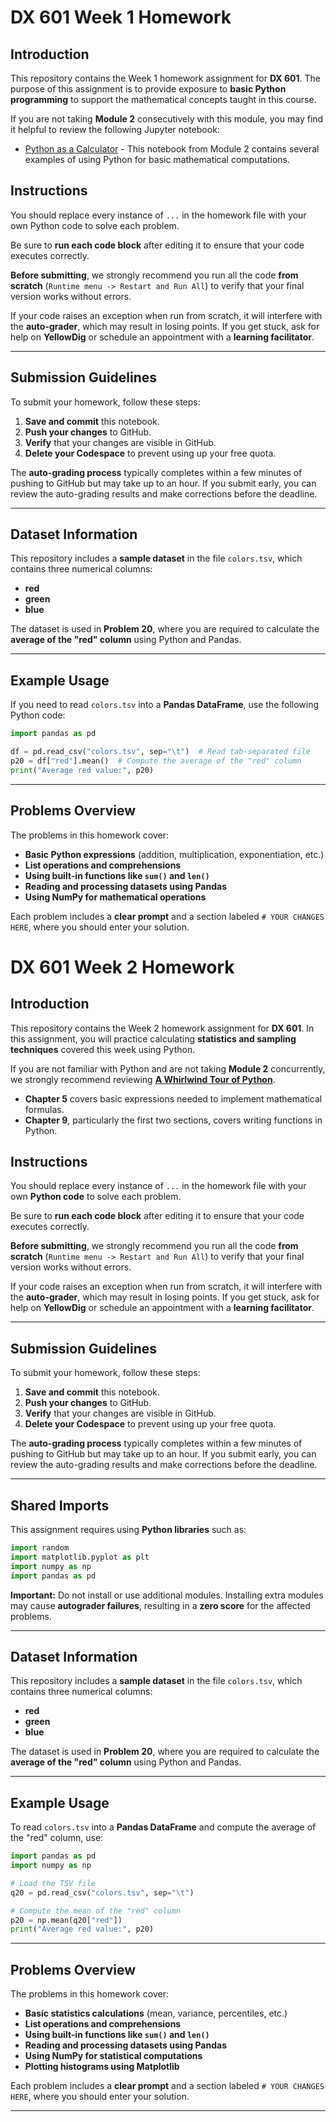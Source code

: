 # DX 601 Week 1 Homework

## Introduction
This repository contains the Week 1 homework assignment for **DX 601**. The purpose of this assignment is to provide exposure to **basic Python programming** to support the mathematical concepts taught in this course.

If you are not taking **Module 2** consecutively with this module, you may find it helpful to review the following Jupyter notebook:

* [Python as a Calculator](https://github.com/bu-cds-omds/dx602-examples/blob/main/week01/video_python_as_a_calculator.ipynb) - This notebook from Module 2 contains several examples of using Python for basic mathematical computations.

## Instructions
You should replace every instance of `...` in the homework file with your own Python code to solve each problem.

Be sure to **run each code block** after editing it to ensure that your code executes correctly.

**Before submitting**, we strongly recommend you run all the code **from scratch** (`Runtime menu -> Restart and Run All`) to verify that your final version works without errors.

If your code raises an exception when run from scratch, it will interfere with the **auto-grader**, which may result in losing points. If you get stuck, ask for help on **YellowDig** or schedule an appointment with a **learning facilitator**.

---

## Submission Guidelines
To submit your homework, follow these steps:

1. **Save and commit** this notebook.
2. **Push your changes** to GitHub.
3. **Verify** that your changes are visible in GitHub.
4. **Delete your Codespace** to prevent using up your free quota.

The **auto-grading process** typically completes within a few minutes of pushing to GitHub but may take up to an hour. If you submit early, you can review the auto-grading results and make corrections before the deadline.

---

## Dataset Information
This repository includes a **sample dataset** in the file `colors.tsv`, which contains three numerical columns:

- **red**
- **green**
- **blue**

The dataset is used in **Problem 20**, where you are required to calculate the **average of the "red" column** using Python and Pandas.

---

## Example Usage
If you need to read `colors.tsv` into a **Pandas DataFrame**, use the following Python code:

```python
import pandas as pd

df = pd.read_csv("colors.tsv", sep="\t")  # Read tab-separated file
p20 = df["red"].mean()  # Compute the average of the "red" column
print("Average red value:", p20)
```

---

## Problems Overview
The problems in this homework cover:

- **Basic Python expressions** (addition, multiplication, exponentiation, etc.)
- **List operations and comprehensions**
- **Using built-in functions like `sum()` and `len()`**
- **Reading and processing datasets using Pandas**
- **Using NumPy for mathematical operations**

Each problem includes a **clear prompt** and a section labeled `# YOUR CHANGES HERE`, where you should enter your solution.


# DX 601 Week 2 Homework

## Introduction
This repository contains the Week 2 homework assignment for **DX 601**. In this assignment, you will practice calculating **statistics and sampling techniques** covered this week using Python.

If you are not familiar with Python and are not taking **Module 2** concurrently, we strongly recommend reviewing **[A Whirlwind Tour of Python](https://jakevdp.github.io/WhirlwindTourOfPython/)**.
- **Chapter 5** covers basic expressions needed to implement mathematical formulas.
- **Chapter 9**, particularly the first two sections, covers writing functions in Python.

## Instructions
You should replace every instance of `...` in the homework file with your own **Python code** to solve each problem.

Be sure to **run each code block** after editing it to ensure that your code executes correctly.

**Before submitting**, we strongly recommend you run all the code **from scratch** (`Runtime menu -> Restart and Run All`) to verify that your final version works without errors.

If your code raises an exception when run from scratch, it will interfere with the **auto-grader**, which may result in losing points. If you get stuck, ask for help on **YellowDig** or schedule an appointment with a **learning facilitator**.

---

## Submission Guidelines
To submit your homework, follow these steps:

1. **Save and commit** this notebook.
2. **Push your changes** to GitHub.
3. **Verify** that your changes are visible in GitHub.
4. **Delete your Codespace** to prevent using up your free quota.

The **auto-grading process** typically completes within a few minutes of pushing to GitHub but may take up to an hour. If you submit early, you can review the auto-grading results and make corrections before the deadline.

---

## Shared Imports
This assignment requires using **Python libraries** such as:
```python
import random
import matplotlib.pyplot as plt
import numpy as np
import pandas as pd
```

**Important:** Do not install or use additional modules. Installing extra modules may cause **autograder failures**, resulting in a **zero score** for the affected problems.

---

## Dataset Information
This repository includes a **sample dataset** in the file `colors.tsv`, which contains three numerical columns:

- **red**
- **green**
- **blue**

The dataset is used in **Problem 20**, where you are required to calculate the **average of the "red" column** using Python and Pandas.

---

## Example Usage
To read `colors.tsv` into a **Pandas DataFrame** and compute the average of the "red" column, use:

```python
import pandas as pd
import numpy as np

# Load the TSV file
q20 = pd.read_csv("colors.tsv", sep="\t")

# Compute the mean of the "red" column
p20 = np.mean(q20["red"])
print("Average red value:", p20)
```

---

## Problems Overview
The problems in this homework cover:

- **Basic statistics calculations** (mean, variance, percentiles, etc.)
- **List operations and comprehensions**
- **Using built-in functions like `sum()` and `len()`**
- **Reading and processing datasets using Pandas**
- **Using NumPy for statistical computations**
- **Plotting histograms using Matplotlib**

Each problem includes a **clear prompt** and a section labeled `# YOUR CHANGES HERE`, where you should enter your solution.

---


